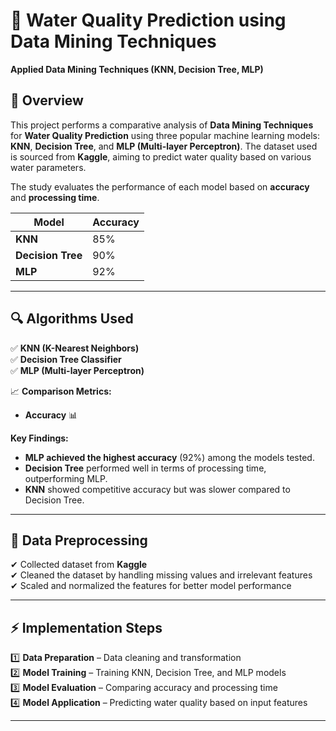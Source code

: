 # 🌊 Water Quality Prediction using Data Mining Techniques  
**Applied Data Mining Techniques (KNN, Decision Tree, MLP)**  

## 📌 Overview  
This project performs a comparative analysis of **Data Mining Techniques** for **Water Quality Prediction** using three popular machine learning models: **KNN**, **Decision Tree**, and **MLP (Multi-layer Perceptron)**. The dataset used is sourced from **Kaggle**, aiming to predict water quality based on various water parameters.

The study evaluates the performance of each model based on **accuracy** and **processing time**.

| Model | Accuracy | 
|-------|----------|
| **KNN** | 85% | 
| **Decision Tree** | 90% |
| **MLP** | 92% | 

---

## 🔍 **Algorithms Used**  
✅ **KNN (K-Nearest Neighbors)**  
✅ **Decision Tree Classifier**  
✅ **MLP (Multi-layer Perceptron)**  

📈 **Comparison Metrics:**  
- **Accuracy** 📊  

**Key Findings:**  
- **MLP achieved the highest accuracy** (92%) among the models tested.  
- **Decision Tree** performed well in terms of processing time, outperforming MLP.  
- **KNN** showed competitive accuracy but was slower compared to Decision Tree.

---

## 🔄 **Data Preprocessing**  
✔ Collected dataset from **Kaggle**  
✔ Cleaned the dataset by handling missing values and irrelevant features  
✔ Scaled and normalized the features for better model performance  

---

## ⚡ **Implementation Steps**  
1️⃣ **Data Preparation** – Data cleaning and transformation  
2️⃣ **Model Training** – Training KNN, Decision Tree, and MLP models  
3️⃣ **Model Evaluation** – Comparing accuracy and processing time  
4️⃣ **Model Application** – Predicting water quality based on input features  

---

